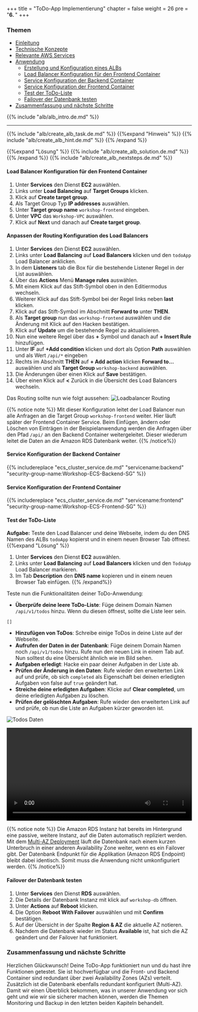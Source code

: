 +++
title = "ToDo-App Implementierung"
chapter = false
weight = 26
pre = "<b>6. </b>"
+++

### Themen
- [Einleitung](#einleitung)
- [Technische Konzepte](#technische-konzepte)
- [Relevante AWS Services](#relevante-aws-services)
- [Anwendung](#anwendung)
    - [Erstellung und Konfiguration eines ALBs](#erstellung-und-konfiguration-eines-albs)
    - [Load Balancer Konfiguration für den Frontend Container](#load-balancer-konfiguration-für-den-frontend-container)
    - [Service Konfiguration der Backend Container](#service-konfiguration-der-backend-container) 
    - [Service Konfiguration der Frontend Container](#service-konfiguration-der-frontend-container)
    - [Test der ToDo-Liste](#test-der-todo-liste)
    - [Failover der Datenbank testen](#failover-der-datenbank-testen)
- [Zusammenfassung und nächste Schritte](#zusammenfassung-und-nächste-schritte)

{{% include "alb/alb_intro.de.md" %}}
___
{{% include "alb/create_alb_task.de.md" %}}
{{%expand "Hinweis" %}}
{{% include "alb/create_alb_hint.de.md" %}}
{{% /expand %}}

{{%expand "Lösung" %}}
{{% include "alb/create_alb_solution.de.md" %}}
{{% /expand %}}
{{% include "alb/create_alb_nextsteps.de.md" %}}

#### Load Balancer Konfiguration für den Frontend Container

1. Unter **Services** den Dienst **EC2** auswählen.
2. Links unter **Load Balancing** auf **Target Groups** klicken.
3. Klick auf **Create target group**.
4. Als Target Group Typ **IP addresses** auswählen.
5. Unter **Target group name** ``workshop-frontend`` eingeben.
6. Unter **VPC** das ``Workshop-VPC`` auswählen.
7. Klick auf **Next** und danach auf **Create target group**.

#### Anpassen der Routing Konfiguration des Load Balancers

1. Unter **Services** den Dienst **EC2** auswählen.
2. Links unter **Load Balancing** auf **Load Balancers** klicken und den ``todoApp`` Load Balancer anklicken.
3. In dem **Listeners** tab die Box für die bestehende Listener Regel in der List auswählen.
4. Über das **Actions** Menü **Manage rules** auswählen.
5. Mit einem Klick auf das Stift-Symbol oben in den Editiermodus wechseln.
6. Weiterer Klick auf das Stift-Symbol bei der Regel links neben **last** klicken.
7. Klick auf das Stift-Symbol im Abschnitt **Forward to** unter **THEN**.
8. Als **Target group** nun das ``workshop-frontend`` auswählen und die Änderung mit Klick auf den Hacken bestätigen.
9. Klick auf **Update** um die bestehende Regel zu aktualisieren.
10. Nun eine weitere Regel über das **+** Symbol und danach auf **+ Insert Rule** hinzufügen.
11. Unter **IF** auf **+Add condition** klicken und dort als Option **Path** auswählen und als Wert ``/api/*`` eingeben
12. Rechts im Abschnitt **THEN** auf **+ Add action** klicken **Forward to...** auswählen und als **Target Group** ``workshop-backend`` auswählen.
13. Die Änderungen über einen Klick auf **Save** bestätigen.
14. Über einen Klick auf **<** Zurück in die Übersicht des Load Balancers wechseln.

Das Routing sollte nun wie folgt aussehen:
![Loadbalancer Routing](/images/lb_routing.png)

{{% notice note %}}
Mit dieser Konfiguration leitet der Load Balancer nun alle Anfragen an die Target Group ``workshop-frontend`` weiter. Hier läuft später der Frontend Container Service. Beim Einfügen, ändern oder Löschen von Einträgen in der Beispielanwendung werden die Anfragen über den Pfad ``/api/`` an den Backend Container weitergeleitet. Dieser wiederum leitet die Daten an die Amazon RDS Datenbank weiter.
{{% /notice%}}

#### Service Konfiguration der Backend Container
{{% includereplace "ecs_cluster_service.de.md" "servicename:backend" "security-group-name:Workshop-ECS-Backend-SG" %}}


#### Service Konfiguration der Frontend Container
{{% includereplace "ecs_cluster_service.de.md" "servicename:frontend" "security-group-name:Workshop-ECS-Frontend-SG" %}}


#### Test der ToDo-Liste

**Aufgabe:**
Teste den Load Balancer und deine Webseite, indem du den DNS Namen des ALBs ``todoApp`` kopierst und in einem neuen Browser Tab öffnest.
{{%expand "Lösung" %}}
1. Unter **Services** den Dienst **EC2** auswählen.
2. Links unter **Load Balancing** auf **Load Balancers** klicken und den ``TodoApp`` Load Balancer markieren.
3. Im Tab **Description** den **DNS name** kopieren und in einem neuen Browser Tab einfügen.
{{% /expand%}}

Teste nun die Funktionalitäten deiner ToDo-Anwendung:
- **Überprüfe deine leere ToDo-Liste**: Füge deinem Domain Namen `/api/v1/todos` hinzu. Wenn du diesen öffnest, sollte die Liste leer sein.
```
[]
```
- **Hinzufügen von ToDos**: Schreibe einige ToDos in deine Liste auf der Webseite.
- **Aufrufen der Daten in der Datenbank**: Füge deinem Domain Namen noch `/api/v1/todos` hinzu. Rufe nun den neuen Link in einem Tab auf. Nun solltest du eine Übersicht ähnlich wie im Bild sehen. 
- **Aufgaben erledigt**: Hacke ein paar deiner Aufgaben in der Liste ab.
- **Prüfen der Änderung in den Daten**: Rufe wieder den erweiterten Link auf und prüfe, ob sich `completed` als Eigenschaft bei deinen erledigten Aufgaben von false auf `true` geändert hat.
- **Streiche deine erledigten Aufgaben**: Klicke auf **Clear completed**, um deine erledigten Aufgaben zu löschen.
- **Prüfen der gelöschten Aufgaben**: Rufe wieder den erweiterten Link auf und prüfe, ob nun die Liste an Aufgaben kürzer geworden ist.

![Todos Daten](/images/todos_daten.png)

<video width=100% controls autoplay loop>
    <source src="/images/ToDoApp.mp4" type="video/mp4">
    Your browser does not support the video tag.  
</video>


{{% notice note %}}
Die Amazon RDS Instanz hat bereits im Hintergrund eine passive, weitere Instanz, auf die Daten automatisch repliziert werden. Mit dem [Multi-AZ Deployment](https://docs.aws.amazon.com/AmazonRDS/latest/UserGuide/Concepts.MultiAZ.html) läuft die Datenbank nach einem kurzen Unterbruch in einer anderen Availability Zone weiter, wenn es ein Failover gibt. Der Datenbank Endpunkt für die Applikation (Amazon RDS Endpoint) bleibt dabei identisch. Somit muss die Anwendung nicht umkonfiguriert werden.
{{% /notice%}}

#### Failover der Datenbank testen

1. Unter **Services** den Dienst **RDS** auswählen.
2. Die Details der Datenbank Instanz mit klick auf ``workshop-db`` öffnen.
3. Unter **Actions** auf **Reboot** klicken.
4. Die Option **Reboot With Failover** auswählen und mit **Confirm** bestätigen.
5. Auf der Übersicht in der Spalte **Region & AZ** die aktuelle AZ notieren.
6. Nachdem die Datenbank wieder im Status **Available** ist, hat sich die AZ geändert und der Failover hat funktioniert.


### Zusammenfassung und nächste Schritte
Herzlichen Glückwunsch! Deine ToDo-App funktioniert nun und du hast ihre Funktionen getestet. Sie ist hochverfügbar und die Front- und Backend Container sind redundant über zwei Availability Zones (AZs) verteilt. Zusätzlich ist die Datenbank ebenfalls redundant konfiguriert (Multi-AZ). Damit wir einen Überblick bekommen, was in unserer Anwendung vor sich geht und wie wir sie sicherer machen können, werden die Themen Monitoring und Backup in den letzten beiden Kapiteln behandelt. 
